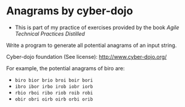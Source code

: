 # Anagrams by cyber-dojo
* This is part of my practice of exercises provided by the book _Agile Technical Practices Distilled_

Write a program to generate all potential anagrams of an input string.

Cyber-dojo foundation (See license): http://www.cyber-dojo.org/

For example, the potential anagrams of biro are:
* `biro bior brio broi boir bori`
* `ibro ibor irbo irob iobr iorb`
* `rbio rboi ribo riob roib robi`
* `obir obri oirb oirb orbi orib`